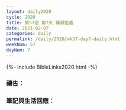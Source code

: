 ```yaml
---
layout: daily2020
cycle: 2020
title: 第57週 第7天 補漏拾遺
date: 2021-02-07
categories: daily
permalink: /daily/2020/wk57-day7-daily.html
weekNum: 57
dayNum: 7
---
```


{%- include BibleLinks2020.html -%}

### 禱告：

### 筆記與生活回應：
